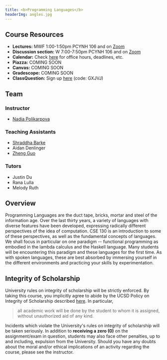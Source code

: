 ```yaml
---
title: <b>Programming Languages</b>
headerImg: angles.jpg
---
```


## Course Resources

- **Lectures:**             MWF 1:00-1:50pm PCYNH 106 and on [Zoom](https://ucsd.zoom.us/j/934813358)
- **Discussion section:**   W 7:00-7:50pm PCYNH 106 and on [Zoom](https://ucsd.zoom.us/j/934813358)
- **Calendar:**             Check [here](calendar.html) for office hours, deadlines, etc.
- **Piazza:**               COMING SOON
- **Canvas:**               COMING SOON
- **Gradescope:**           COMING SOON
- **ClassQuestion:**        Sign up [here](https://classquestion.com/students) (code: GXJVJ)

<!-- 
- **Piazza:**               Check [here](https://www.piazza.com/ucsd/spring2022/cse130/home) for announcement and discussions
- **Canvas:**               Check [here](https://canvas.ucsd.edu/courses/36670) for lecture recordings 
-->


## Team

### Instructor

* [Nadia Polikarpova](https://cseweb.ucsd.edu/~npolikarpova/)

### Teaching Assistants

* [Shraddha Barke](https://shraddhabarke.github.io/)
* Aidan Denlinger
* [Zheng Guo](https://aaronguo1996.github.io/)

### Tutors

* Justin Du
* Rana Lulla
* Melody Ruth

## Overview

Programming Languages are the duct tape, bricks, mortar
and steel of the information age. Over the last thirty
years, a variety of languages with diverse features have
been developed, expressing radically different perspectives
of the idea of computation. CSE 130 is an introduction to
some of these perspectives, as well as the fundamental concepts of
languages. We shall focus in particular on one paradigm -- functional
programming as embodied in the lambda calculus and the Haskell language. 
Many students will be encountering this
paradigm and these languages for the first time. As with
spoken languages, these are best absorbed by immersing yourself
in the different environments and practicing your skills by
experimentation.

## Integrity of Scholarship

University rules on integrity of scholarship will be strictly enforced. By
taking this course, you implicitly agree to abide by the UCSD Policy on
Integrity of Scholarship described [here](https://senate.ucsd.edu/Operating-Procedures/Senate-Manual/appendices/2).
In particular,

> all academic work will be done by the student to whom it is assigned,
> without unauthorized aid of any kind.

Incidents which violate the University's rules on integrity of scholarship
will be taken seriously.  In addition to **receiving a zero (0)** on the
assignment/exam in question, students may also face other penalties,
up to and including, expulsion from the University.  Should you have
any doubts about the moral and/or ethical implications of an activity
regarding the course, please see the instructor.